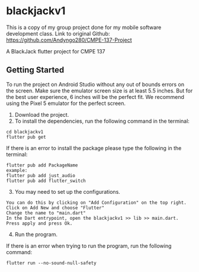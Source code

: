# blackjackv1
This is a copy of my group project done for my mobile software development class.
Link to original Github: https://github.com/Andyngo280/CMPE-137-Project

A BlackJack flutter project for CMPE 137

## Getting Started
To run the project on Android Studio without any out of bounds errors on the screen. Make sure the emulator screen size is at least 5.5 inches. But for the best user experience, 6 inches will be the perfect fit.
We recommend using the Pixel 5 emulator for the perfect screen.

1. Download the project.
2. To install the dependencies, run the following command in the terminal:
```
cd blackjackv1  
flutter pub get 
```
If there is an error to install the package please type the following in the terminal:
```
flutter pub add PackageName
example:
flutter pub add just_audio
flutter pub add flutter_switch
```
3. You may need to set up the configurations.
```
You can do this by clicking on "Add Configuration" on the top right.
Click on Add New and choose "Flutter"
Change the name to "main.dart"
In the Dart entrypoint, open the blackjackv1 >> lib >> main.dart. 
Press apply and press Ok.
```
4. Run the program.

If there is an error when trying to run the program, run the following command:
```
flutter run --no-sound-null-safety
```
